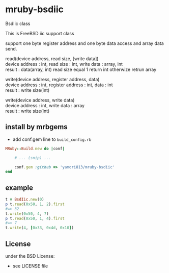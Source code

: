 # mruby-bsdiic   
BsdIic class

This is FreeBSD iic support class

support one byte register address and one byte data access and array data
send.

read(device address, read size, [write data])  
device address : int, read size : int, write data : array, int  
result : data(array, int) read size equal 1 return int otherwize retrun array  

write(device address, register address, data)  
device address : int, register address : int, data : int  
result : write size(int)  

write(device address, write data)  
device address : int, write data : array  
result : write size(int)  

## install by mrbgems
- add conf.gem line to `build_config.rb`

```ruby
MRuby::Build.new do |conf|

    # ... (snip) ...

    conf.gem :github => 'yamori813/mruby-bsdiic'
end
```
## example
```ruby
t = BsdIic.new(0)
p t.read(0x50, 1, 2).first
#=> 32
t.write(0x50, 4, 7)
p t.read(0x50, 1, 4).first
#=> 7
t.write(4, [0x33, 0x4d, 0x10])
```

## License
under the BSD License:
- see LICENSE file
